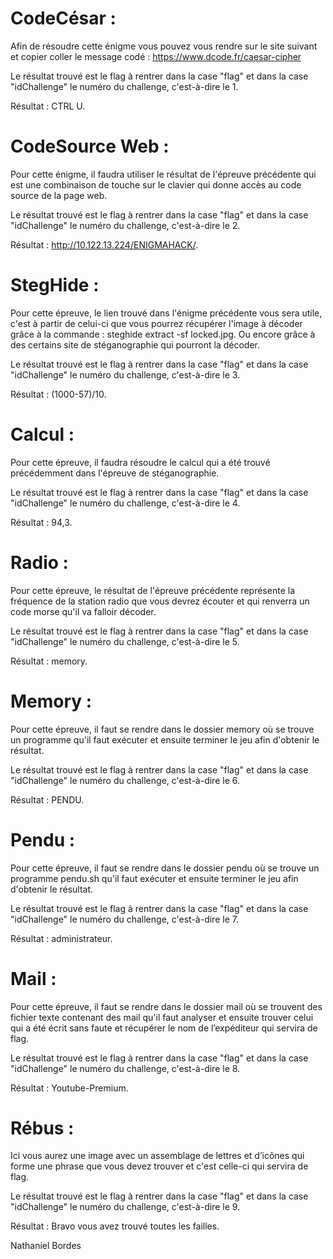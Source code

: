 # CodeCésar :
Afin de résoudre cette énigme vous pouvez vous rendre sur le site suivant et copier coller le message codé : https://www.dcode.fr/caesar-cipher

Le résultat trouvé est le flag à rentrer dans la case "flag" et dans la case "idChallenge" le numéro du challenge, c'est-à-dire le 1.

Résultat : CTRL U.

# CodeSource Web : 
Pour cette énigme, il faudra utiliser le résultat de l'épreuve précédente qui est une combinaison de touche sur le clavier qui donne accès au code source de la page web.

Le résultat trouvé est le flag à rentrer dans la case "flag" et dans la case "idChallenge" le numéro du challenge, c'est-à-dire le 2.

Résultat : http://10.122.13.224/ENIGMAHACK/.

# StegHide :
Pour cette épreuve, le lien trouvé dans l'énigme précédente vous sera utile, c'est à partir de celui-ci que vous pourrez récupérer l'image à décoder grâce à la commande : steghide extract -sf locked.jpg. Ou encore grâce à des certains site de stéganographie qui pourront la décoder.

Le résultat trouvé est le flag à rentrer dans la case "flag" et dans la case "idChallenge" le numéro du challenge, c'est-à-dire le 3.

Résultat : (1000-57)/10.

# Calcul :
Pour cette épreuve, il faudra résoudre le calcul qui a été trouvé précédemment dans l'épreuve de stéganographie.

Le résultat trouvé est le flag à rentrer dans la case "flag" et dans la case "idChallenge" le numéro du challenge, c'est-à-dire le 4.

Résultat : 94,3.

# Radio :
Pour cette épreuve, le résultat de l'épreuve précédente représente la fréquence de la station radio que vous devrez écouter et qui renverra un code morse qu'il va falloir décoder.

Le résultat trouvé est le flag à rentrer dans la case "flag" et dans la case "idChallenge" le numéro du challenge, c'est-à-dire le 5.

Résultat : memory.

# Memory :
Pour cette épreuve, il faut se rendre dans le dossier memory où se trouve un programme qu'il faut exécuter et ensuite terminer le jeu afin d'obtenir le résultat.

Le résultat trouvé est le flag à rentrer dans la case "flag" et dans la case "idChallenge" le numéro du challenge, c'est-à-dire le 6.

Résultat : PENDU.

# Pendu :
Pour cette épreuve, il faut se rendre dans le dossier pendu où se trouve un programme pendu.sh qu'il faut exécuter et ensuite terminer le jeu afin d'obtenir le résultat.

Le résultat trouvé est le flag à rentrer dans la case "flag" et dans la case "idChallenge" le numéro du challenge, c'est-à-dire le 7.

Résultat : administrateur.

# Mail :
Pour cette épreuve, il faut se rendre dans le dossier mail où se trouvent des fichier texte contenant des mail qu'il faut analyser et ensuite trouver celui qui a été écrit sans faute et récupérer le nom de l’expéditeur qui servira de flag.

Le résultat trouvé est le flag à rentrer dans la case "flag" et dans la case "idChallenge" le numéro du challenge, c'est-à-dire le 8.

Résultat : Youtube-Premium.

# Rébus :
Ici vous aurez une image avec un assemblage de lettres et d’icônes qui forme une phrase que vous devez trouver et c'est celle-ci qui servira de flag.

Le résultat trouvé est le flag à rentrer dans la case "flag" et dans la case "idChallenge" le numéro du challenge, c'est-à-dire le 9.

Résultat : Bravo vous avez trouvé toutes les failles.

Nathaniel Bordes
